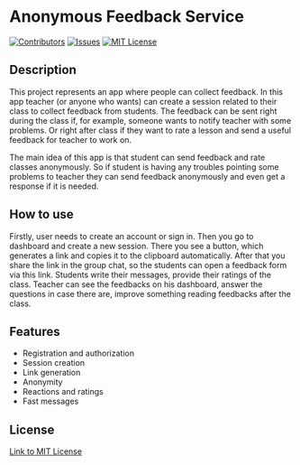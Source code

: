 # Anonymous Feedback Service

[![Contributors][contributors-shield]][contributors-url]
[![Issues][issues-shield]][issues-url]
[![MIT License][license-shield]][license-url]

## Description

This project represents an app where people can collect feedback. In this app teacher (or anyone who wants) can create a session related to their class to collect feedback from students. The feedback can be sent right during the class if, for example, someone wants to notify teacher with some problems. Or right after class if they want to rate a lesson and send a useful feedback for teacher to work on.

The main idea of this app is that student can send feedback and rate classes anonymously.
So if student is having any troubles pointing some problems to teacher they can send feedback anonymously and even get a response if it is needed.


## How to use
Firstly, user needs to create an account or sign in. Then you go to dashboard and create a new session. There you see a button, which generates a link and copies it to the clipboard automatically. After that you share the link in the group chat, so the students can open a feedback form via this link. Students write their messages, provide their ratings of the class. Teacher can see the feedbacks on his dashboard, answer the questions in case there are, improve something reading feedbacks after the class.
## Features
* Registration and authorization
* Session creation
* Link generation
* Anonymity
* Reactions and ratings
* Fast messages


## License
[Link to MIT License](https://github.com/InnoSWP/AnonymusFeedbackService_B21-06/blob/main/LICENSE)





<!-- additional links -->
[contributors-shield]: https://img.shields.io/github/contributors/othneildrew/AnonymusFeedbackService_B21-06.svg?style=for-the-badge
[contributors-url]: https://github.com/InnoSWP/AnonymusFeedbackService_B21-06/issues/graphs/contributors
[issues-shield]: https://img.shields.io/github/issues/othneildrew/AnonymusFeedbackService_B21-06.svg?style=for-the-badge
[issues-url]: https://github.com/InnoSWP/AnonymusFeedbackService_B21-06/issues
[license-shield]: https://img.shields.io/github/license/othneildrew/AnonymusFeedbackService_B21-06.svg?style=for-the-badge
[license-url]: https://github.com/InnoSWP/AnonymusFeedbackService_B21-06/master/LICENSE.txt

